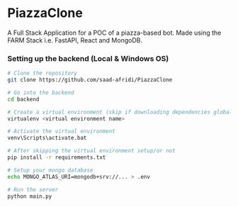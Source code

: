 # PiazzaClone

A Full Stack Application for a POC of a piazza-based bot. Made using the FARM Stack i.e.  FastAPI, React and MongoDB.

### Setting up the backend (Local & Windows OS)

```bash
# Clone the repository
git clone https://github.com/saad-afridi/PiazzaClone

# Go into the backend
cd backend

# Create a virtual environment (skip if downloading dependencies globally)
virtualenv <virtual environment name>

# Activate the virtual environment
venv\Scripts\activate.bat

# After skipping the virtual environment setup/or not
pip install -r requirements.txt

# Setup your mongo database
echo MONGO_ATLAS_URI=mongodb+srv://... > .env

# Run the server
python main.py
```
